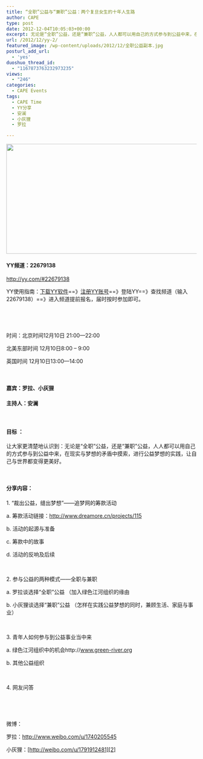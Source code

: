 ```yaml
---
title: “全职”公益与“兼职”公益：两个复旦女生的十年人生路
author: CAPE
type: post
date: 2012-12-04T10:05:03+00:00
excerpt: 无论是“全职”公益，还是“兼职”公益，人人都可以用自己的方式参与到公益中来，在现实与梦想的矛盾中摸索，进行公益梦想的实践，让自己与世界都变得更美好。
url: /2012/12/yy-2/
featured_image: /wp-content/uploads/2012/12/全职公益副本.jpg
posturl_add_url:
  - 'yes'
duoshuo_thread_id:
  - "1167873763232973235"
views:
  - "246"
categories:
  - CAPE Events
tags:
  - CAPE Time
  - YY分享
  - 安澜
  - 小灰狸
  - 罗拉

---
```

[<img class="alignnone size-full wp-image-4768" title="全职公益副本" src="http://www.hicape.com/wp-content/uploads/2012/12/全职公益副本.jpg" alt="" width="640" height="290" srcset="http://hicape.com/wp-content/uploads/2012/12/全职公益副本.jpg 640w, http://hicape.com/wp-content/uploads/2012/12/全职公益副本-300x135.jpg 300w" sizes="(max-width: 640px) 100vw, 640px" />][1]

#### **YY频道：22679138**

<a href="http://yy.com/#22679138" target="_blank">http://yy.com/#22679138</a>

YY使用指南：<a href="http://yydl.duowan.com/4/setup/YYSetup-5.0.0.11-zh-CN.exe" target="_blank">下载YY软件</a>==》<a href="http://udb.yy.com/register.do?appid=21&url=http%3A%2F%2Fwww.yy.com%2F" target="_blank">注册YY账号</a>==》登陆YY==》查找频道（输入22679138）==》进入频道提前报名，届时按时参加即可。

&nbsp;

&nbsp;

时间：北京时间12月10日 21:00—22:00

北美东部时间 12月10日8:00 – 9:00

英国时间 12月10日13:00—14:00

&nbsp;

#### **嘉宾：罗拉、小灰狸**

#### **主持人：安澜**

&nbsp;

#### **目标 ：**

让大家更清楚地认识到：无论是“全职”公益，还是“兼职”公益，人人都可以用自己的方式参与到公益中来，在现实与梦想的矛盾中摸索，进行公益梦想的实践，让自己与世界都变得更美好。

&nbsp;

#### **分享内容：**

1. “裁出公益，缝出梦想”——追梦网的筹款活动

a. 筹款活动链接：<http://www.dreamore.cn/projects/115>

b. 活动的起源与准备

c. 筹款中的故事

d. 活动的反响及后续

&nbsp;

2. 参与公益的两种模式——全职与兼职

a. 罗拉谈选择“全职”公益 （加入绿色江河组织的缘由

b. 小灰狸谈选择“兼职”公益 （怎样在实践公益梦想的同时，兼顾生活、家庭与事业）

&nbsp;

3. 青年人如何参与到公益事业当中来

a. 绿色江河组织中的机会http://www.green-river.org

b. 其他公益组织

&nbsp;

4. 网友问答

&nbsp;

&nbsp;

微博：

罗拉：<a href="http://www.weibo.com/u/1740205545" target="_blank">http://www.weibo.com/u/1740205545</a>

小灰狸：[http://weibo.com/u/1791912481][2]

&nbsp;

 [1]: http://www.hicape.com/wp-content/uploads/2012/12/全职公益副本.jpg
 [2]: http://www.weibo.com/u/1791912481?from=profile&wvr=5&loc=infdomain